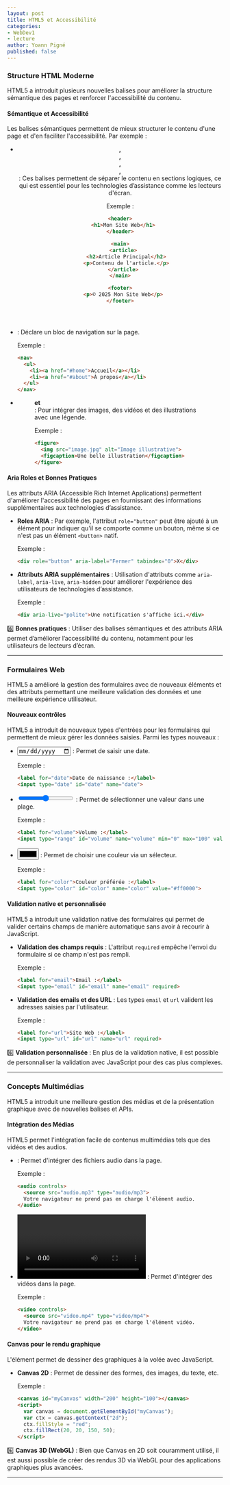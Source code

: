 ```yaml
---
layout: post
title: HTML5 et Accessibilité
categories:
- WebDev1
- lecture
author: Yoann Pigné
published: false
---
```



### Structure HTML Moderne

HTML5 a introduit plusieurs nouvelles balises pour améliorer la structure sémantique des pages et renforcer l'accessibilité du contenu.

#### Sémantique et Accessibilité

Les balises sémantiques permettent de mieux structurer le contenu d'une page et d'en faciliter l'accessibilité. Par exemple :

- **<header>, <footer>, <main>, <section>, <article>** : Ces balises permettent de séparer le contenu en sections logiques, ce qui est essentiel pour les technologies d’assistance comme les lecteurs d'écran.
  
  Exemple :
  ```html
  <header>
    <h1>Mon Site Web</h1>
  </header>
  
  <main>
    <article>
      <h2>Article Principal</h2>
      <p>Contenu de l'article.</p>
    </article>
  </main>
  
  <footer>
    <p>© 2025 Mon Site Web</p>
  </footer>
  ```

- **<nav>** : Déclare un bloc de navigation sur la page.

  Exemple :
  ```html
  <nav>
    <ul>
      <li><a href="#home">Accueil</a></li>
      <li><a href="#about">À propos</a></li>
    </ul>
  </nav>
  ```

- **<figure> et <figcaption>** : Pour intégrer des images, des vidéos et des illustrations avec une légende.

  Exemple :
  ```html
  <figure>
    <img src="image.jpg" alt="Image illustrative">
    <figcaption>Une belle illustration</figcaption>
  </figure>
  ```

#### Aria Roles et Bonnes Pratiques

Les attributs ARIA (Accessible Rich Internet Applications) permettent d'améliorer l'accessibilité des pages en fournissant des informations supplémentaires aux technologies d’assistance.

- **Roles ARIA** : Par exemple, l'attribut `role="button"` peut être ajouté à un élément pour indiquer qu'il se comporte comme un bouton, même si ce n'est pas un élément `<button>` natif.

  Exemple :
  ```html
  <div role="button" aria-label="Fermer" tabindex="0">X</div>
  ```

- **Attributs ARIA supplémentaires** : Utilisation d'attributs comme `aria-label`, `aria-live`, `aria-hidden` pour améliorer l'expérience des utilisateurs de technologies d’assistance.

  Exemple :
  ```html
  <div aria-live="polite">Une notification s'affiche ici.</div>
  ```

:six: **Bonnes pratiques** : Utiliser des balises sémantiques et des attributs ARIA permet d’améliorer l’accessibilité du contenu, notamment pour les utilisateurs de lecteurs d’écran.

---

### Formulaires Web

HTML5 a amélioré la gestion des formulaires avec de nouveaux éléments et des attributs permettant une meilleure validation des données et une meilleure expérience utilisateur.

#### Nouveaux contrôles

HTML5 a introduit de nouveaux types d'entrées pour les formulaires qui permettent de mieux gérer les données saisies. Parmi les types nouveaux :

- **<input type="date">** : Permet de saisir une date.
  
  Exemple :
  ```html
  <label for="date">Date de naissance :</label>
  <input type="date" id="date" name="date">
  ```

- **<input type="range">** : Permet de sélectionner une valeur dans une plage.
  
  Exemple :
  ```html
  <label for="volume">Volume :</label>
  <input type="range" id="volume" name="volume" min="0" max="100" value="50">
  ```

- **<input type="color">** : Permet de choisir une couleur via un sélecteur.
  
  Exemple :
  ```html
  <label for="color">Couleur préférée :</label>
  <input type="color" id="color" name="color" value="#ff0000">
  ```

#### Validation native et personnalisée

HTML5 a introduit une validation native des formulaires qui permet de valider certains champs de manière automatique sans avoir à recourir à JavaScript.

- **Validation des champs requis** : L'attribut `required` empêche l'envoi du formulaire si ce champ n'est pas rempli.

  Exemple :
  ```html
  <label for="email">Email :</label>
  <input type="email" id="email" name="email" required>
  ```

- **Validation des emails et des URL** : Les types `email` et `url` valident les adresses saisies par l'utilisateur.
  
  Exemple :
  ```html
  <label for="url">Site Web :</label>
  <input type="url" id="url" name="url" required>
  ```

:six: **Validation personnalisée** : En plus de la validation native, il est possible de personnaliser la validation avec JavaScript pour des cas plus complexes.

---

### Concepts Multimédias

HTML5 a introduit une meilleure gestion des médias et de la présentation graphique avec de nouvelles balises et APIs.

#### Intégration des Médias

HTML5 permet l'intégration facile de contenus multimédias tels que des vidéos et des audios.

- **<audio>** : Permet d'intégrer des fichiers audio dans la page.

  Exemple :
  ```html
  <audio controls>
    <source src="audio.mp3" type="audio/mp3">
    Votre navigateur ne prend pas en charge l'élément audio.
  </audio>
  ```

- **<video>** : Permet d'intégrer des vidéos dans la page.
  
  Exemple :
  ```html
  <video controls>
    <source src="video.mp4" type="video/mp4">
    Votre navigateur ne prend pas en charge l'élément vidéo.
  </video>
  ```

#### Canvas pour le rendu graphique

L'élément **<canvas>** permet de dessiner des graphiques à la volée avec JavaScript.

- **Canvas 2D** : Permet de dessiner des formes, des images, du texte, etc.

  Exemple :
  ```html
  <canvas id="myCanvas" width="200" height="100"></canvas>
  <script>
    var canvas = document.getElementById("myCanvas");
    var ctx = canvas.getContext("2d");
    ctx.fillStyle = "red";
    ctx.fillRect(20, 20, 150, 50);
  </script>
  ```

:six: **Canvas 3D (WebGL)** : Bien que Canvas en 2D soit couramment utilisé, il est aussi possible de créer des rendus 3D via WebGL pour des applications graphiques plus avancées.

---
